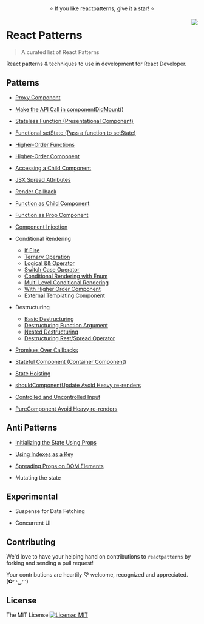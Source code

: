 <p align="center">
  ⭐️ If you like reactpatterns, give it a star! ⭐️
</p>

<img src="https://github.com/codefacebook/react-patterns/blob/master/static/images/reactpatterns.png" align="right" />

# React Patterns

> A curated list of React Patterns

React patterns & techniques to use in development for React Developer.

## Patterns

* [Proxy Component](pages/proxy-component.md "Proxy Component")

* [Make the API Call in componentDidMount()](pages/make-the-api-call-in-componentdidmount.md "Make the API Call in componentDidMount()")

* [Stateless Function (Presentational Component)](pages/stateless-function.md "Stateless Function (Presentational Component)")

* [Functional setState (Pass a function to setState)](pages/functional-setstate.md "Functional setState (Pass a function to setState)")

* [Higher-Order Functions](pages/higher-order-functions.md "Higher-Order Functions")

* [Higher-Order Component](pages/higher-order-component.md "Higher-Order Component")

* [Accessing a Child Component](pages/accessing-a-child-component.md "Accessing a Child Component")

* [JSX Spread Attributes](pages/jsx-spread-attributes.md "JSX Spread Attributes")

* [Render Callback](pages/render-callback.md "Render Callback")

* [Function as Child Component](pages/function-as-child-component.md "Function as Child Component")

* [Function as Prop Component](pages/function-as-prop-component.md "Function as Prop Component")

* [Component Injection](pages/component-injection.md "Component Injection")

<!-- * [Conditional rendering](pages/conditional-rendering.md "Conditional rendering") -->

* Conditional Rendering
  * [If Else](pages/if-else.md "If Else")
  * [Ternary Operation](pages/ternary-operation.md "Ternary Operation")
  * [Logical && Operator](pages/logical-and-operator.md "Logical && Operator")
  * [Switch Case Operator](pages/switch-case-operator.md "Switch Case Operator")
  * [Conditional Rendering with Enum](pages/conditional-rendering-with-enum.md "Conditional Rendering with Enum")
  * [Multi Level Conditional Rendering](pages/multi-level-conditional-rendering.md "Multi Level Conditional Rendering")
  * [With Higher Order Component](pages/with-higher-order-component.md "With Higher Order Component")
  * [External Templating Component](pages/external-templating-component.md "External Templating Component")

* Destructuring
  * [Basic Destructuring](pages/destructuring.md "Basic Destructuring")
  * [Destructuring Function Argument](pages/destructuring-function-argument.md "Destructuring Function Argument")
  * [Nested Destructuring](pages/nested-destructuring.md "Nested Destructuring")
  * [Destructuring Rest/Spread Operator](pages/destructuring-rest-and-spread-operator.md "Destructuring Rest/Spread Operator")

* [Promises Over Callbacks](pages/promises-over-callbacks.md "Promises Over Callbacks")

* [Stateful Component (Container Component)](pages/container-component.md "Stateful Component (Container Component)")

* [State Hoisting](pages/state-hoisting.md "State Hoisting")

* [shouldComponentUpdate Avoid Heavy re-renders](pages/shouldcomponentupdate-avoid-heavy-re-renders.md "shouldComponentUpdate Avoid Heavy re-renders")

* [Controlled and Uncontrolled Input](pages/controlled-and-uncontrolled-input.md "Controlled and Uncontrolled Input")

* [PureComponent Avoid Heavy re-renders](pages/purecomponent-avoid-heavy-re-renders.md "PureComponent Avoid Heavy re-renders")

## Anti Patterns

* [Initializing the State Using Props](pages/props-in-initial-state.md "Initializing the State Using Props")

* [Using Indexes as a Key](pages/indexes-as-a-key.md "Using Indexes as a Key")

* [Spreading Props on DOM Elements](pages/spreading-props-on-dom-elements.md "Spreading Props on DOM Elements")

* Mutating the state

## Experimental

* Suspense for Data Fetching

* Concurrent UI

## Contributing

We'd love to have your helping hand on contributions to `reactpatterns` by forking and sending a pull request!

Your contributions are heartily ♡ welcome, recognized and appreciated. (✿◠‿◠)

## License

The MIT License [![License: MIT](https://img.shields.io/badge/License-MIT-yellow.svg)](https://opensource.org/licenses/MIT)


<!-- =============== -->
<!-- 

callback-ref => https://reactjs.org/docs/refs-and-the-dom.html#callback-refs 

functional-setstate

-->
<!-- =============== -->

